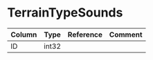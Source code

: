 # TerrainTypeSounds

| Column | Type | Reference | Comment |
|--------|------|-----------|---------|
|ID|int32|||
